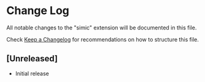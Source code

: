 # Change Log

All notable changes to the "simic" extension will be documented in this file.

Check [Keep a Changelog](http://keepachangelog.com/) for recommendations on how to structure this file.

## [Unreleased]

- Initial release